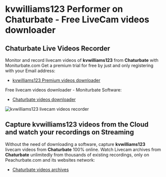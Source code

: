 # kvwilliams123 Performer on Chaturbate - Free LiveCam videos downloader

## Chaturbate Live Videos Recorder

Monitor and record livecam videos of **kvwilliams123** from **Chaturbate** with Moniturbate.com
Get a premium trial for free by just and only registering with your Email address:
* [kvwilliams123 Premium videos downloader](https://moniturbate.com/request-demo-licence-key.html)

Free livecam videos downloader - Moniturbate Software:
* [Chaturbate videos downloader](https://moniturbate.com/moniturbate-download-software.html)

![kvwilliams123 livecam videos recorder](https://peachurnet.com/templates/moniturbate-software.png)


## Capture kvwilliams123 videos from the Cloud and watch your recordings on Streaming

Without the need of downloading a software, capture **kvwilliams123** livecam videos from **Chaturbate** 100% online.
Watch Livecam archives from **Chaturbate** unlimitedly from thousands of existing recordings, only on Peachurbate.com and its websites network:
* [Chaturbate videos archives](https://peachurnet.com/)